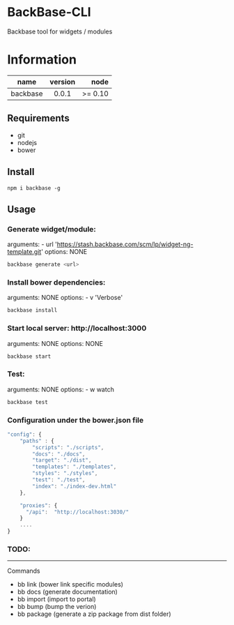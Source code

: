 # BackBase-CLI 

Backbase tool for widgets / modules

# Information
| name                  | version       | node      |
| ----------------------|:-------------:| ----------:|
| backbase              | 0.0.1         | >= 0.10    |


## Requirements
- git
- nodejs
- bower

## Install

```
npm i backbase -g 
```

## Usage

### Generate widget/module:

arguments:
    - url 'https://stash.backbase.com/scm/lp/widget-ng-template.git'
options:
    NONE

```bash
backbase generate <url>
```

### Install bower dependencies:
arguments:
    NONE
options:
    - v  'Verbose'

```bash
backbase install
```


### Start local server: http://localhost:3000

arguments:
    NONE
options:
    NONE
    
```bash
backbase start
```

### Test: 
arguments:
    NONE
options:
    - w watch

```bash
backbase test
```


### Configuration under the bower.json file
```javascript
"config": {
    "paths" : {
        "scripts": "./scripts",
        "docs": "./docs",
        "target": "./dist",
        "templates": "./templates",
        "styles": "./styles",
        "test": "./test",
        "index": "./index-dev.html"
    },

    "proxies": {
      "/api":  "http://localhost:3030/"
    }
    ....    
}
```


### TODO:
--------

Commands
- bb link (bower link specific modules)
- bb docs (generate documentation)
- bb import (import to portal)
- bb bump (bump the verion)
- bb package (generate a zip package from dist folder)
